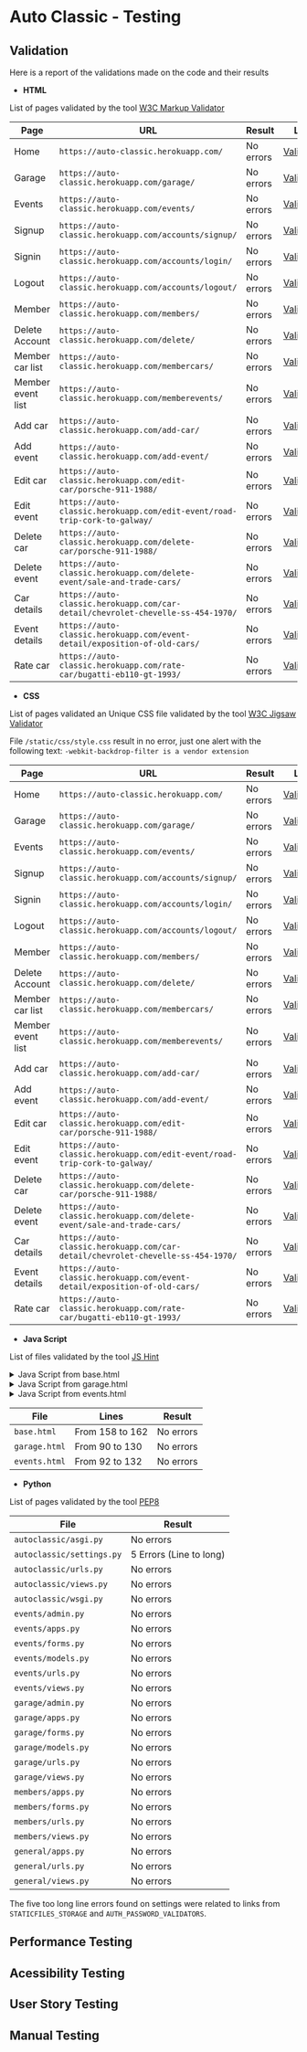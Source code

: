 # Auto Classic - Testing

## Validation

Here is a report of the validations made on the code and their results

- __HTML__

List of pages validated by the tool [W3C Markup Validator](https://validator.w3.org/)

|   Page    |   URL  |  Result |  Link |
|    ---    |   ---  |   ---   |  ---  |
|    Home    | `https://auto-classic.herokuapp.com/` |   No errors   |  [Validated](https://validator.w3.org/nu/?doc=https%3A%2F%2Fauto-classic.herokuapp.com%2F)  |
|    Garage    | `https://auto-classic.herokuapp.com/garage/` |   No errors   |  [Validated](https://validator.w3.org/nu/?doc=https%3A%2F%2Fauto-classic.herokuapp.com%2Fgarage%2F)  |
|    Events    | `https://auto-classic.herokuapp.com/events/` |   No errors   |  [Validated](https://validator.w3.org/nu/?doc=https%3A%2F%2Fauto-classic.herokuapp.com%2Fevents%2F)  |
|    Signup    | `https://auto-classic.herokuapp.com/accounts/signup/` |   No errors   |  [Validated](https://validator.w3.org/nu/?doc=https%3A%2F%2Fauto-classic.herokuapp.com%2Faccounts%2Fsignup%2F)  |
|    Signin    | `https://auto-classic.herokuapp.com/accounts/login/` |   No errors   |  [Validated](https://validator.w3.org/nu/?doc=https%3A%2F%2Fauto-classic.herokuapp.com%2Faccounts%2Flogin%2F)  |
|    Logout    | `https://auto-classic.herokuapp.com/accounts/logout/` |   No errors   |  [Validated](https://validator.w3.org/nu/?doc=https%3A%2F%2Fauto-classic.herokuapp.com%2Faccounts%2Flogout%2F)  |
|    Member    | `https://auto-classic.herokuapp.com/members/` |   No errors   |  [Validated](https://validator.w3.org/nu/?doc=https%3A%2F%2Fauto-classic.herokuapp.com%2Fmembers%2F)  |
|    Delete Account    | `https://auto-classic.herokuapp.com/delete/` |   No errors   |  [Validated](https://validator.w3.org/nu/?doc=https%3A%2F%2Fauto-classic.herokuapp.com%2Fdelete%2F)  |
|    Member car list    | `https://auto-classic.herokuapp.com/membercars/` |   No errors   |  [Validated](https://validator.w3.org/nu/?doc=https%3A%2F%2Fauto-classic.herokuapp.com%2Fmembercars%2F)  |
|    Member event list    | `https://auto-classic.herokuapp.com/memberevents/` |   No errors   |  [Validated](https://validator.w3.org/nu/?doc=https%3A%2F%2Fauto-classic.herokuapp.com%2Fmemberevents%2F)  |
|    Add car    | `https://auto-classic.herokuapp.com/add-car/` |   No errors   |  [Validated](https://validator.w3.org/nu/?doc=https%3A%2F%2Fauto-classic.herokuapp.com%2Fadd-car%2F)  |
|    Add event    | `https://auto-classic.herokuapp.com/add-event/` |   No errors   |  [Validated](https://validator.w3.org/nu/?doc=https%3A%2F%2Fauto-classic.herokuapp.com%2Fadd-event%2F)  |
|    Edit car    | `https://auto-classic.herokuapp.com/edit-car/porsche-911-1988/` |   No errors   |  [Validated](https://validator.w3.org/nu/?doc=https%3A%2F%2Fauto-classic.herokuapp.com%2Fedit-car%2Fporsche-911-1988%2F)  |
|    Edit event    | `https://auto-classic.herokuapp.com/edit-event/road-trip-cork-to-galway/` |   No errors   |  [Validated](https://validator.w3.org/nu/?doc=https%3A%2F%2Fauto-classic.herokuapp.com%2Fedit-event%2Froad-trip-cork-to-galway%2F)  |
|    Delete car    | `https://auto-classic.herokuapp.com/delete-car/porsche-911-1988/` |   No errors   |  [Validated](https://validator.w3.org/nu/?doc=https%3A%2F%2Fauto-classic.herokuapp.com%2Fdelete-car%2Fporsche-911-1988%2F)  |
|    Delete event    | `https://auto-classic.herokuapp.com/delete-event/sale-and-trade-cars/` |   No errors   |  [Validated](https://validator.w3.org/nu/?doc=https%3A%2F%2Fauto-classic.herokuapp.com%2Fdelete-event%2Fsale-and-trade-cars%2F)  |
|    Car details    | `https://auto-classic.herokuapp.com/car-detail/chevrolet-chevelle-ss-454-1970/` |   No errors   |  [Validated](https://validator.w3.org/nu/?doc=https%3A%2F%2Fauto-classic.herokuapp.com%2Fcar-detail%2Fchevrolet-chevelle-ss-454-1970%2F)  |
|    Event details    | `https://auto-classic.herokuapp.com/event-detail/exposition-of-old-cars/` |   No errors   |  [Validated](https://validator.w3.org/nu/?doc=https%3A%2F%2Fauto-classic.herokuapp.com%2Fevent-detail%2Fexposition-of-old-cars%2F)  |
|    Rate car    | `https://auto-classic.herokuapp.com/rate-car/bugatti-eb110-gt-1993/` |   No errors   |  [Validated](https://validator.w3.org/nu/?doc=https%3A%2F%2Fauto-classic.herokuapp.com%2Frate-car%2Fbugatti-eb110-gt-1993%2F)  |

- __CSS__

List of pages validated an Unique CSS file validated by the tool [W3C Jigsaw Validator](https://jigsaw.w3.org/css-validator/)

File `/static/css/style.css` result in no error, just one alert with the following text: `-webkit-backdrop-filter is a vendor extension`

|   Page    |   URL  |  Result |  Link |
|    ---    |   ---  |   ---   |  ---  |
|    Home    | `https://auto-classic.herokuapp.com/` |   No errors   |  [Validated](https://jigsaw.w3.org/css-validator/validator?uri=https%3A%2F%2Fauto-classic.herokuapp.com%2F&profile=css3svg&usermedium=all&warning=1&vextwarning=&lang=en)  |
|    Garage    | `https://auto-classic.herokuapp.com/garage/` |   No errors   |  [Validated](https://jigsaw.w3.org/css-validator/validator?uri=https%3A%2F%2Fauto-classic.herokuapp.com%2Fgarage%2F&profile=css3svg&usermedium=all&warning=1&vextwarning=&lang=en)  |
|    Events    | `https://auto-classic.herokuapp.com/events/` |   No errors   |  [Validated](https://jigsaw.w3.org/css-validator/validator?uri=https%3A%2F%2Fauto-classic.herokuapp.com%2Fevents%2F&profile=css3svg&usermedium=all&warning=1&vextwarning=&lang=en)  |
|    Signup    | `https://auto-classic.herokuapp.com/accounts/signup/` |   No errors   |  [Validated](https://jigsaw.w3.org/css-validator/validator?uri=https%3A%2F%2Fauto-classic.herokuapp.com%2Faccounts%2Fsignup%2F&profile=css3svg&usermedium=all&warning=1&vextwarning=&lang=en)  |
|    Signin    | `https://auto-classic.herokuapp.com/accounts/login/` |   No errors   |  [Validated](https://jigsaw.w3.org/css-validator/validator?uri=https%3A%2F%2Fauto-classic.herokuapp.com%2Faccounts%2Flogin%2F&profile=css3svg&usermedium=all&warning=1&vextwarning=&lang=en)  |
|    Logout    | `https://auto-classic.herokuapp.com/accounts/logout/` |   No errors   |  [Validated](https://jigsaw.w3.org/css-validator/validator?uri=https%3A%2F%2Fauto-classic.herokuapp.com%2Faccounts%2Flogout%2F&profile=css3svg&usermedium=all&warning=1&vextwarning=&lang=en)  |
|    Member    | `https://auto-classic.herokuapp.com/members/` |   No errors   |  [Validated](https://jigsaw.w3.org/css-validator/validator?uri=https%3A%2F%2Fauto-classic.herokuapp.com%2Fmembers%2F&profile=css3svg&usermedium=all&warning=1&vextwarning=&lang=en)  |
|    Delete Account    | `https://auto-classic.herokuapp.com/delete/` |   No errors   |  [Validated](https://jigsaw.w3.org/css-validator/validator?uri=https%3A%2F%2Fauto-classic.herokuapp.com%2Fdelete%2F&profile=css3svg&usermedium=all&warning=1&vextwarning=&lang=en)  |
|    Member car list    | `https://auto-classic.herokuapp.com/membercars/` |   No errors   |  [Validated](https://jigsaw.w3.org/css-validator/validator?uri=https%3A%2F%2Fauto-classic.herokuapp.com%2Fmembercars%2F&profile=css3svg&usermedium=all&warning=1&vextwarning=&lang=en)  |
|    Member event list    | `https://auto-classic.herokuapp.com/memberevents/` |   No errors   |  [Validated](https://jigsaw.w3.org/css-validator/validator?uri=https%3A%2F%2Fauto-classic.herokuapp.com%2Fmemberevents%2F&profile=css3svg&usermedium=all&warning=1&vextwarning=&lang=en)  |
|    Add car    | `https://auto-classic.herokuapp.com/add-car/` |   No errors   |  [Validated](https://jigsaw.w3.org/css-validator/validator?uri=https%3A%2F%2Fauto-classic.herokuapp.com%2Fadd-car%2F&profile=css3svg&usermedium=all&warning=1&vextwarning=&lang=en)  |
|    Add event    | `https://auto-classic.herokuapp.com/add-event/` |   No errors   |  [Validated](https://jigsaw.w3.org/css-validator/validator?uri=https%3A%2F%2Fauto-classic.herokuapp.com%2Fadd-event%2F&profile=css3svg&usermedium=all&warning=1&vextwarning=&lang=en)  |
|    Edit car    | `https://auto-classic.herokuapp.com/edit-car/porsche-911-1988/` |   No errors   |  [Validated](https://jigsaw.w3.org/css-validator/validator?uri=https%3A%2F%2Fauto-classic.herokuapp.com%2Fedit-car%2Fporsche-911-1988%2F&profile=css3svg&usermedium=all&warning=1&vextwarning=&lang=en)  |
|    Edit event    | `https://auto-classic.herokuapp.com/edit-event/road-trip-cork-to-galway/` |   No errors   |  [Validated](https://jigsaw.w3.org/css-validator/validator?uri=https%3A%2F%2Fauto-classic.herokuapp.com%2Fedit-event%2Froad-trip-cork-to-galway%2F&profile=css3svg&usermedium=all&warning=1&vextwarning=&lang=en)  |
|    Delete car    | `https://auto-classic.herokuapp.com/delete-car/porsche-911-1988/` |   No errors   |  [Validated](https://jigsaw.w3.org/css-validator/validator?uri=https%3A%2F%2Fauto-classic.herokuapp.com%2Fdelete-car%2Fporsche-911-1988%2F&profile=css3svg&usermedium=all&warning=1&vextwarning=&lang=en)  |
|    Delete event    | `https://auto-classic.herokuapp.com/delete-event/sale-and-trade-cars/` |   No errors   |  [Validated](https://jigsaw.w3.org/css-validator/validator?uri=https%3A%2F%2Fauto-classic.herokuapp.com%2Fdelete-event%2Fsale-and-trade-cars%2F&profile=css3svg&usermedium=all&warning=1&vextwarning=&lang=en)  |
|    Car details    | `https://auto-classic.herokuapp.com/car-detail/chevrolet-chevelle-ss-454-1970/` |   No errors   |  [Validated](https://jigsaw.w3.org/css-validator/validator?uri=https%3A%2F%2Fauto-classic.herokuapp.com%2Fcar-detail%2Fchevrolet-chevelle-ss-454-1970%2F&profile=css3svg&usermedium=all&warning=1&vextwarning=&lang=en)  |
|    Event details    | `https://auto-classic.herokuapp.com/event-detail/exposition-of-old-cars/` |   No errors   |  [Validated](https://jigsaw.w3.org/css-validator/validator?uri=https%3A%2F%2Fauto-classic.herokuapp.com%2Fevent-detail%2Fexposition-of-old-cars%2F&profile=css3svg&usermedium=all&warning=1&vextwarning=&lang=en)  |
|    Rate car    | `https://auto-classic.herokuapp.com/rate-car/bugatti-eb110-gt-1993/` |   No errors   |  [Validated](https://jigsaw.w3.org/css-validator/validator?uri=https%3A%2F%2Fauto-classic.herokuapp.com%2Frate-car%2Fbugatti-eb110-gt-1993%2F&profile=css3svg&usermedium=all&warning=1&vextwarning=&lang=en)  |

- __Java Script__

List of files validated by the tool [JS Hint](https://jshint.com/)

<details>
    <summary>Java Script from base.html</summary>

```
  setTimeout(function () {
      let messages = document.getElementById('msg');
      let alert = new bootstrap.Alert(messages);
      alert.close();
  }, 3500);
```

</details> 

<details>
    <summary>Java Script from garage.html</summary>

```
    $(document).ready(function(){
        $('#load-more').on('click', function(){
            // Get data (limit and total) from button attr and total of cars displayed
            var _current_car=$(".single-car").length;
            var _limit=$(this).attr("data-limit");
            var _total=$(this).attr("data-total");

            // Get sort value from URL
            var current_url = window.location.href;
            var url_now = new URL(current_url);
            var _sort = url_now.searchParams.get("sort");

            if(_sort == null){
                    _sort = "-created_on";
                }
            
            // AJAX to send data and execute function
            $.ajax({
                url: '/load-more-cars/',
                data: {
                    limit: _limit,
                    offset: _current_car,
                    sort: _sort
                },
                dataType: 'json',
                beforeSend:function(){
                     $('#load-more').attr('disabled', true);
                },
                success:function(res){
                    $('#cars-container').append(res.car_list),
                    $('#load-more').attr('disabled', false);
                    
                    var _total_showing=$('.single-car').length;
                    if(_total_showing == _total){
                        $('#load-more').attr('hidden', true),
                        $('#load-end').attr('hidden', false);
                    }
                },
            });
        });
    });
```

</details>

<details>
    <summary>Java Script from events.html</summary>

```
    $(document).ready(function(){
        $('#load-more').on('click', function(){
            // Get data (limit and total) from button attr and total of events displayed
            var _current_event=$(".single-event").length;
            var _limit=$(this).attr("data-limit");
            var _total=$(this).attr("data-total");

            // Get sort value from URL
            var current_url = window.location.href;
            var url_now = new URL(current_url);
            var _sort = url_now.searchParams.get("sort");

            if(_sort == null){
                    _sort = "-created_on";
                }

            // AJAX to send data and execute function
            $.ajax({
                url: '/load-more-events/',
                data: {
                    limit: _limit,
                    offset: _current_event,
                    sort: _sort
                },
                dataType: 'json',
                beforeSend:function(){
                     $('#load-more').attr('disabled', true);
                },
                success:function(res){
                    $('#events-container').append(res.event_list),
                    $('#load-more').attr('disabled', false);
                    
                    var _total_showing=$('.single-event').length;
                    if(_total_showing == _total){
                        $('#load-more').attr('hidden', true),
                        $('#load-end').attr('hidden', false);
                    }
                },
            });
        });
    });
```

</details> 

|   File    |   Lines  |  Result |
|    ---    |   ---  |   ---   |
|    `base.html`    |   From 158 to 162  |   No errors   |
|    `garage.html`    |   From 90 to 130  |   No errors   |
|    `events.html`    |   From 92 to 132  |   No errors   |

- __Python__

List of pages validated by the tool [PEP8](http://pep8online.com/)

|   File    |   Result |
|    ---    |    ---   |
|    `autoclassic/asgi.py`    |   No errors   |
|    `autoclassic/settings.py`    |  5 Errors (Line to long)   |
|    `autoclassic/urls.py`    |   No errors   |
|    `autoclassic/views.py`    |   No errors   |
|    `autoclassic/wsgi.py `    |   No errors   |
|    `events/admin.py`    |   No errors   |
|    `events/apps.py`    |   No errors   |
|    `events/forms.py`    |   No errors   |
|    `events/models.py`    |   No errors   |
|    `events/urls.py `    |   No errors   |
|    `events/views.py`    |   No errors   |
|    `garage/admin.py`    |   No errors   |
|    `garage/apps.py `    |   No errors   |
|    `garage/forms.py`    |   No errors   |
|    `garage/models.py`    |   No errors   |
|    `garage/urls.py`    |   No errors   |
|    `garage/views.py`    |   No errors   |
|    `members/apps.py`    |   No errors   |
|    `members/forms.py`    |   No errors   |
|    `members/urls.py`    |   No errors   |
|    `members/views.py`    |   No errors   |
|    `general/apps.py`    |   No errors   |
|    `general/urls.py`    |   No errors   |
|    `general/views.py`    |   No errors   |

The five too long line errors found on settings were related to links from `STATICFILES_STORAGE` and `AUTH_PASSWORD_VALIDATORS`. 

## Performance Testing

## Acessibility Testing

## User Story Testing

## Manual Testing

